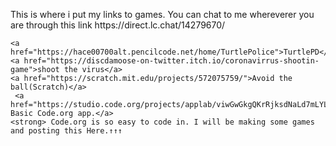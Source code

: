 <!doctype html>
<html lang="en">
  <head>
    <meta charset="utf-8">
    <title>Hace00700Games</title>
  </head>
  <body>
<p>
  This is where i put my links to games. You can chat to me whereverer you are through this link https://direct.lc.chat/14279670/ </p>
  
    <a href="https://hace00700alt.pencilcode.net/home/TurtlePolice">TurtlePD</a>
    <a href="https://discdamoose-on-twitter.itch.io/coronavirrus-shootin-game">shoot the virus</a>
    <a href="https://scratch.mit.edu/projects/572075759/">Avoid the ball(Scratch)</a>
     <a href="https://studio.code.org/projects/applab/viwGwGkgQKrRjksdNaLd7mLYLzzAVMO5sevESCpndjM">My Basic Code.org app.</a>
    <strong> Code.org is so easy to code in. I will be making some games and posting this Here.↑↑↑

  
  </body>
</html>
